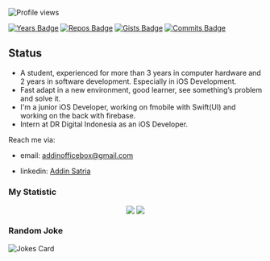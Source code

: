 ![Profile views](https://gpvc.arturio.dev/AddinDev)

 [![Years Badge](https://badges.pufler.dev/years/addindev)](https://badges.pufler.dev)
 [![Repos Badge](https://badges.pufler.dev/repos/addindev)](https://badges.pufler.dev)
 [![Gists Badge](https://badges.pufler.dev/gists/addindev)](https://badges.pufler.dev)
 [![Commits Badge](https://badges.pufler.dev/commits/weekly/addindev)](https://badges.pufler.dev)

## Status
- A student, experienced for more than 3 years in computer hardware and 2 years in software development. Especially in iOS Development. 
- Fast adapt in a new environment, good learner, see something’s problem and solve it.
- I'm a junior iOS Developer, working on fmobile with Swift(UI) and working on the back with firebase.
- Intern at DR Digital Indonesia as an iOS Developer.


Reach me via: 
- <p>email: <a href="mailto:addinofficebox@gmail.com">addinofficebox@gmail.com</a></p>
- <p>linkedin: <a href="https://www.linkedin.com/in/addinsatria/">Addin Satria</a></p>
    
### My Statistic


<p align="center">
    <img align="center" src="https://github-readme-stats.vercel.app/api?username=addindev&theme=blueberry&show_icons=true">
    <img align="center" src="https://github-readme-stats.vercel.app/api/top-langs/?username=addindev&layout=compact&theme=blueberry&show_icons=true">
</p> 

### Random Joke
![Jokes Card](https://readme-jokes.vercel.app/api)
